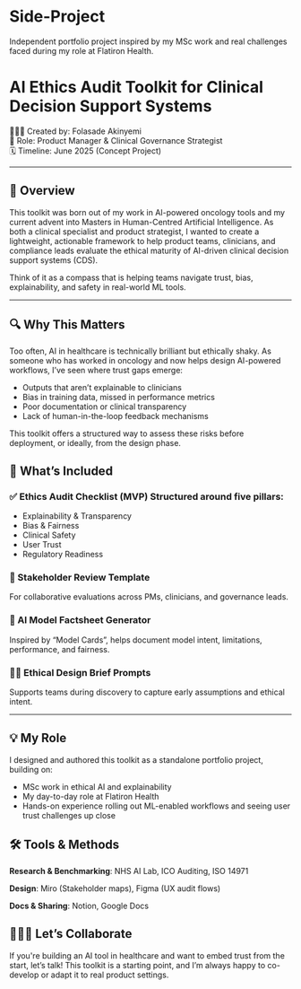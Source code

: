 # Side-Project
Independent portfolio project inspired by my MSc work and real challenges faced during my role at Flatiron Health.
# AI Ethics Audit Toolkit for Clinical Decision Support Systems

👩🏽‍⚕️ Created by: Folasade Akinyemi  
🎯 Role: Product Manager & Clinical Governance Strategist  
🗓️ Timeline: June 2025 (Concept Project)

---

## 🧠 Overview

This toolkit was born out of my work in AI-powered oncology tools and my current advent into Masters in Human-Centred Artificial Intelligence. As both a clinical specialist and product strategist, I wanted to create a lightweight, actionable framework to help product teams, clinicians, and compliance leads evaluate the ethical maturity of AI-driven clinical decision support systems (CDS).

Think of it as a compass that is helping teams navigate trust, bias, explainability, and safety in real-world ML tools.

---

## 🔍 Why This Matters

Too often, AI in healthcare is technically brilliant but ethically shaky. As someone who has worked in oncology and now helps design AI-powered workflows, I’ve seen where trust gaps emerge:

* Outputs that aren’t explainable to clinicians
* Bias in training data, missed in performance metrics
* Poor documentation or clinical transparency
* Lack of human-in-the-loop feedback mechanisms

This toolkit offers a structured way to assess these risks before deployment, or ideally, from the design phase.


## 🧰 What’s Included

### ✅ Ethics Audit Checklist (MVP) Structured around five pillars:
* Explainability & Transparency
* Bias & Fairness
* Clinical Safety
* User Trust
* Regulatory Readiness

### 📄 Stakeholder Review Template
For collaborative evaluations across PMs, clinicians, and governance leads.

### 🧪 AI Model Factsheet Generator
Inspired by “Model Cards”, helps document model intent, limitations, performance, and fairness.

### ✍🏾 Ethical Design Brief Prompts
Supports teams during discovery to capture early assumptions and ethical intent.

---

## 💡 My Role

I designed and authored this toolkit as a standalone portfolio project, building on:
* MSc work in ethical AI and explainability
* My day-to-day role at Flatiron Health
* Hands-on experience rolling out ML-enabled workflows and seeing user trust challenges up close


## 🛠 Tools & Methods
 **Research & Benchmarking**: NHS AI Lab, ICO Auditing, ISO 14971
 
 **Design**: Miro (Stakeholder maps), Figma (UX audit flows)

 **Docs & Sharing**: Notion, Google Docs


## 🙋🏽‍♀️ Let’s Collaborate
If you're building an AI tool in healthcare and want to embed trust from the start, let’s talk! This toolkit is a starting point, and I’m always happy to co-develop or adapt it to real product settings.
